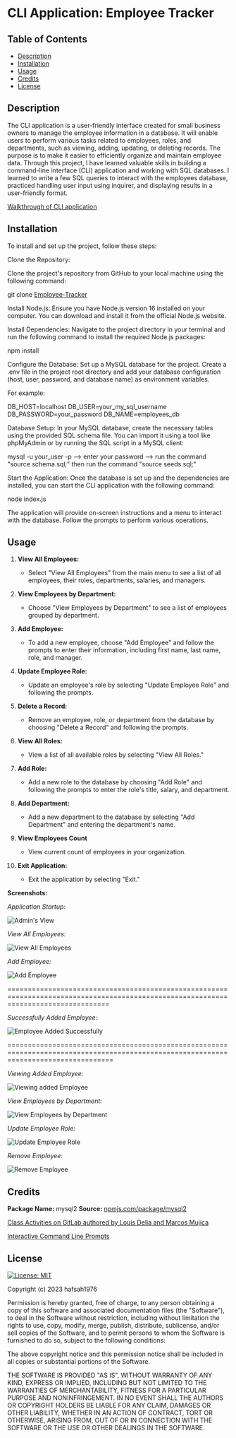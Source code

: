 # CLI Application: Employee Tracker

## Table of Contents

- [Description](#description)
- [Installation](#installation)
- [Usage](#usage)
- [Credits](#credits)
- [License](#license)

## Description

The CLI application is a user-friendly interface created for small business owners to manage the employee information in a database. It will enable users to perform various tasks related to employees, roles, and departments, such as viewing, adding, updating, or deleting records. The purpose is to make it easier to efficiently organize and maintain employee data. Through this project, I have learned valuable skills in building a command-line interface (CLI) application and working with SQL databases. I learned to write a few SQL queries to interact with the employees database, practiced handling user input using inquirer, and displaying results in a user-friendly format.

[Walkthrough of CLI application](https://watch.screencastify.com/v/JouKMIA1CP5jkP9C5Oyh)

## Installation

To install and set up the project, follow these steps:

Clone the Repository:

Clone the project's repository from GitHub to your local machine using the following command:

git clone [Employee-Tracker](https://github.com/hafsah1976/Employee-Tracker)

Install Node.js: Ensure you have Node.js version 16 installed on your computer. You can download and install it from the official Node.js website.

Install Dependencies: Navigate to the project directory in your terminal and run the following command to install the required Node.js packages:

npm install

Configure the Database: Set up a MySQL database for the project. Create a .env file in the project root directory and add your database configuration (host, user, password, and database name) as environment variables.

For example:

DB_HOST=localhost
DB_USER=your_my_sql_username
DB_PASSWORD=your_password
DB_NAME=employees_db

Database Setup: In your MySQL database, create the necessary tables using the provided SQL schema file. You can import it using a tool like phpMyAdmin or by running the SQL script in a MySQL client:

mysql -u your_user -p --> enter your password --> run the command "source schema.sql;" then run the command "source seeds.sql;"

Start the Application: Once the database is set up and the dependencies are installed, you can start the CLI application with the following command:

node index.js

The application will provide on-screen instructions and a menu to interact with the database. Follow the prompts to perform various operations.

## Usage

1. **View All Employees:**
   - Select "View All Employees" from the main menu to see a list of all employees, their roles, departments, salaries, and managers.

2. **View Employees by Department:**
   - Choose "View Employees by Department" to see a list of employees grouped by department.

3. **Add Employee:**
   - To add a new employee, choose "Add Employee" and follow the prompts to enter their information, including first name, last name, role, and manager.

4. **Update Employee Role:**
   - Update an employee's role by selecting "Update Employee Role" and following the prompts.

5. **Delete a Record:**
   - Remove an employee, role, or department from the database by choosing "Delete a Record" and following the prompts.

6. **View All Roles:**
   - View a list of all available roles by selecting "View All Roles."

7. **Add Role:**
   - Add a new role to the database by choosing "Add Role" and following the prompts to enter the role's title, salary, and department.

8. **Add Department:**
    - Add a new department to the database by selecting "Add Department" and entering the department's name.

9. **View Employees Count**
    - View current count of employees in your organization.

10. **Exit Application:**
    - Exit the application by selecting "Exit."

**Screenshots:**

_Application Startup:_

![Admin's View](assets/images/cli-app-start.png)

_View All Employees:_

![View All Employees](assets/images/view_employees.png)

_Add Employee:_

![Add Employee](assets/images/add_employee.png)

=====================================================================================================================================

_Successfully Added Employee:_

![Employee Added Successfully](assets/images/employee_added.png)

======================================================================================================================================

_Viewing Added Employee:_

![Viewing added Employee](assets/images/viewing_added_employee.png)

_View Employees by Department:_

![View Employees by Department](assets/images/View_Employeesby_department.png)

_Update Employee Role:_

![Update Employee Role](assets/images/updating_employee_role.png)

_Remove Employee:_

![Remove Employee](assets/images/remove_employee.gif)

## Credits

**Package Name:** mysql2
**Source:** [npmjs.com/package/mysql2](https://www.npmjs.com/package/mysql2)

[Class Activities on GitLab authored by Louis Delia and Marcos Mujica](https://git.bootcampcontent.com/George-Washington-University/GWU-VIRT-FSF-PT-05-2023-U-LOLC/-/tree/main/12-SQL)

[Interactive Command Line Prompts](https://www.digitalocean.com/community/tutorials/nodejs-interactive-command-line-prompts)

## License

[![License: MIT](https://img.shields.io/badge/License-MIT-yellow.svg)](https://opensource.org)

Copyright (c) 2023 hafsah1976

Permission is hereby granted, free of charge, to any person obtaining a copy
of this software and associated documentation files (the "Software"), to deal
in the Software without restriction, including without limitation the rights
to use, copy, modify, merge, publish, distribute, sublicense, and/or sell
copies of the Software, and to permit persons to whom the Software is
furnished to do so, subject to the following conditions:

The above copyright notice and this permission notice shall be included in all
copies or substantial portions of the Software.

THE SOFTWARE IS PROVIDED "AS IS", WITHOUT WARRANTY OF ANY KIND, EXPRESS OR
IMPLIED, INCLUDING BUT NOT LIMITED TO THE WARRANTIES OF MERCHANTABILITY,
FITNESS FOR A PARTICULAR PURPOSE AND NONINFRINGEMENT. IN NO EVENT SHALL THE
AUTHORS OR COPYRIGHT HOLDERS BE LIABLE FOR ANY CLAIM, DAMAGES OR OTHER
LIABILITY, WHETHER IN AN ACTION OF CONTRACT, TORT OR OTHERWISE, ARISING FROM,
OUT OF OR IN CONNECTION WITH THE SOFTWARE OR THE USE OR OTHER DEALINGS IN THE
SOFTWARE.
